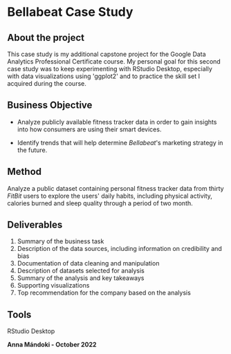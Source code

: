 # Bellabeat Case Study

## About the project

This case study is my additional capstone project for the Google Data Analytics Professional Certificate course. My personal goal for this second case study was to keep experimenting with RStudio Desktop, especially with data visualizations using 'ggplot2' and to practice the skill set I acquired during the course.

## Business Objective

* Analyze publicly available fitness tracker data in order to gain insights into how consumers are using their smart devices. 

* Identify trends that will help determine *Bellabeat*'s marketing strategy in the future.

## Method

Analyze a public dataset containing personal fitness tracker data from thirty *FitBit* users to explore the users' daily habits, including physical activity, calories burned and sleep quality through a period of two month.

## Deliverables

1. Summary of the business task
2. Description of the data sources, including information on credibility and bias
3. Documentation of data cleaning and manipulation
4. Description of datasets selected for analysis
5. Summary of the analysis and key takeaways
6. Supporting visualizations
7. Top recommendation for the company based on the analysis

## Tools

RStudio Desktop

**Anna Mándoki - October 2022**
